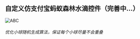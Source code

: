 ## 自定义仿支付宝蚂蚁森林水滴控件（完善中...）

 ![ABC](https://github.com/xiaohaibin/CustomWaterView/blob/master/screenshot/gif.gif) 

#### 

###### 优化小球随机生成算法，保证每个小球尽量不会重叠
